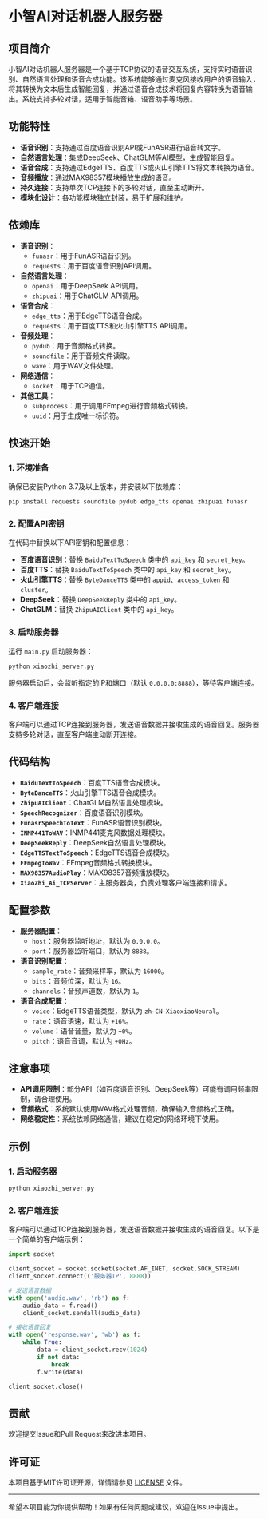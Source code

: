 # 小智AI对话机器人服务器

## 项目简介

小智AI对话机器人服务器是一个基于TCP协议的语音交互系统，支持实时语音识别、自然语言处理和语音合成功能。该系统能够通过麦克风接收用户的语音输入，将其转换为文本后生成智能回复，并通过语音合成技术将回复内容转换为语音输出。系统支持多轮对话，适用于智能音箱、语音助手等场景。

## 功能特性

- **语音识别**：支持通过百度语音识别API或FunASR进行语音转文字。
- **自然语言处理**：集成DeepSeek、ChatGLM等AI模型，生成智能回复。
- **语音合成**：支持通过EdgeTTS、百度TTS或火山引擎TTS将文本转换为语音。
- **音频播放**：通过MAX98357模块播放生成的语音。
- **持久连接**：支持单次TCP连接下的多轮对话，直至主动断开。
- **模块化设计**：各功能模块独立封装，易于扩展和维护。

## 依赖库

- **语音识别**：
  - `funasr`：用于FunASR语音识别。
  - `requests`：用于百度语音识别API调用。
- **自然语言处理**：
  - `openai`：用于DeepSeek API调用。
  - `zhipuai`：用于ChatGLM API调用。
- **语音合成**：
  - `edge_tts`：用于EdgeTTS语音合成。
  - `requests`：用于百度TTS和火山引擎TTS API调用。
- **音频处理**：
  - `pydub`：用于音频格式转换。
  - `soundfile`：用于音频文件读取。
  - `wave`：用于WAV文件处理。
- **网络通信**：
  - `socket`：用于TCP通信。
- **其他工具**：
  - `subprocess`：用于调用FFmpeg进行音频格式转换。
  - `uuid`：用于生成唯一标识符。

## 快速开始

### 1. 环境准备

确保已安装Python 3.7及以上版本，并安装以下依赖库：

```bash
pip install requests soundfile pydub edge_tts openai zhipuai funasr
```

### 2. 配置API密钥

在代码中替换以下API密钥和配置信息：

- **百度语音识别**：替换 `BaiduTextToSpeech` 类中的 `api_key` 和 `secret_key`。
- **百度TTS**：替换 `BaiduTextToSpeech` 类中的 `api_key` 和 `secret_key`。
- **火山引擎TTS**：替换 `ByteDanceTTS` 类中的 `appid`、`access_token` 和 `cluster`。
- **DeepSeek**：替换 `DeepSeekReply` 类中的 `api_key`。
- **ChatGLM**：替换 `ZhipuAIClient` 类中的 `api_key`。

### 3. 启动服务器

运行 `main.py` 启动服务器：

```bash
python xiaozhi_server.py
```

服务器启动后，会监听指定的IP和端口（默认 `0.0.0.0:8888`），等待客户端连接。

### 4. 客户端连接

客户端可以通过TCP连接到服务器，发送语音数据并接收生成的语音回复。服务器支持多轮对话，直至客户端主动断开连接。

## 代码结构

- **`BaiduTextToSpeech`**：百度TTS语音合成模块。
- **`ByteDanceTTS`**：火山引擎TTS语音合成模块。
- **`ZhipuAIClient`**：ChatGLM自然语言处理模块。
- **`SpeechRecognizer`**：百度语音识别模块。
- **`FunasrSpeechToText`**：FunASR语音识别模块。
- **`INMP441ToWAV`**：INMP441麦克风数据处理模块。
- **`DeepSeekReply`**：DeepSeek自然语言处理模块。
- **`EdgeTTSTextToSpeech`**：EdgeTTS语音合成模块。
- **`FFmpegToWav`**：FFmpeg音频格式转换模块。
- **`MAX98357AudioPlay`**：MAX98357音频播放模块。
- **`XiaoZhi_Ai_TCPServer`**：主服务器类，负责处理客户端连接和请求。

## 配置参数

- **服务器配置**：
  - `host`：服务器监听地址，默认为 `0.0.0.0`。
  - `port`：服务器监听端口，默认为 `8888`。
- **语音识别配置**：
  - `sample_rate`：音频采样率，默认为 `16000`。
  - `bits`：音频位深，默认为 `16`。
  - `channels`：音频声道数，默认为 `1`。
- **语音合成配置**：
  - `voice`：EdgeTTS语音类型，默认为 `zh-CN-XiaoxiaoNeural`。
  - `rate`：语音语速，默认为 `+16%`。
  - `volume`：语音音量，默认为 `+0%`。
  - `pitch`：语音音调，默认为 `+0Hz`。

## 注意事项

- **API调用限制**：部分API（如百度语音识别、DeepSeek等）可能有调用频率限制，请合理使用。
- **音频格式**：系统默认使用WAV格式处理音频，确保输入音频格式正确。
- **网络稳定性**：系统依赖网络通信，建议在稳定的网络环境下使用。

## 示例

### 1. 启动服务器

```bash
python xiaozhi_server.py
```

### 2. 客户端连接

客户端可以通过TCP连接到服务器，发送语音数据并接收生成的语音回复。以下是一个简单的客户端示例：

```python
import socket

client_socket = socket.socket(socket.AF_INET, socket.SOCK_STREAM)
client_socket.connect(('服务器IP', 8888))

# 发送语音数据
with open('audio.wav', 'rb') as f:
    audio_data = f.read()
    client_socket.sendall(audio_data)

# 接收语音回复
with open('response.wav', 'wb') as f:
    while True:
        data = client_socket.recv(1024)
        if not data:
            break
        f.write(data)

client_socket.close()
```

## 贡献

欢迎提交Issue和Pull Request来改进本项目。

## 许可证

本项目基于MIT许可证开源，详情请参见 [LICENSE](LICENSE) 文件。

---

希望本项目能为你提供帮助！如果有任何问题或建议，欢迎在Issue中提出。
